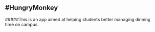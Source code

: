 #HungryMonkey
---
#####This is an app aimed at helping students better managing dinning time on campus.
